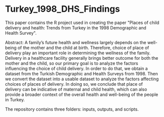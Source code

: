# Turkey_1998_DHS_Findings

This paper contains the R project used in creating the paper "Places of child delivery and health: Trends from Turkey in the 1998 Demographic and Health Survey".

Abstract: A family’s future health and wellness largely depends on the well-being
  of the mother and the child at birth. Therefore, choice of place of delivery play
  an important role in determining the wellness of the family. Delivery in a healthcare
  facility generally brings better outcome for both the mother and the child, so our
  primary goal is to analyze the factors influencing the choice of child delivery.
  In order to do that, we obtain a dataset from the Turkish Demographic and Health
  Surveys from 1998. Then we convert the dataset into a usable dataset to analyze
  the factors affecting choices of places of delivery. In doing so, we conclude that
  place of delivery can be indicative of maternal and child health, which can also
  provide a broader context of the overall health and well-being of the people in
  Turkey.
  
  The repository contains three folders: inputs, outputs, and scripts.
